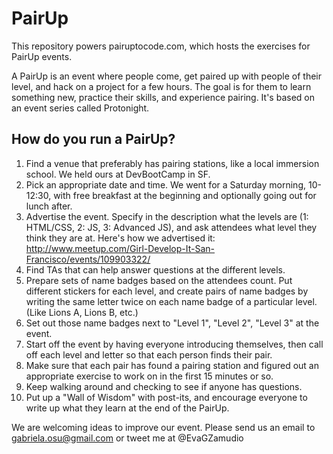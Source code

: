 PairUp
======

This repository powers pairuptocode.com, which hosts the exercises for PairUp events.

A PairUp is an event where people come, get paired up with people of their level, and hack on a project for a few hours.
The goal is for them to learn something new, practice their skills, and experience pairing.
It's based on an event series called Protonight.


How do you run a PairUp?
--------

1.  Find a venue that preferably has pairing stations, like a local immersion school. We held ours at DevBootCamp in SF.
2.  Pick an appropriate date and time. We went for a Saturday morning, 10-12:30, with free breakfast at the beginning and optionally
going out for lunch after.
3.  Advertise the event. Specify in the description what the levels are (1: HTML/CSS, 2: JS, 3: Advanced JS), and ask attendees what level they think they are at. Here's how we advertised it: http://www.meetup.com/Girl-Develop-It-San-Francisco/events/109903322/
4.  Find TAs that can help answer questions at the different levels.
5.  Prepare sets of name badges based on the attendees count. Put different stickers for each level, and create pairs of name badges by writing the same letter twice on each name badge of a particular level. (Like Lions A, Lions B, etc.)
6.  Set out those name badges next to "Level 1", "Level 2", "Level 3" at the event.
7.  Start off the event by having everyone introducing themselves, then call off each level and letter so that each person finds their pair.
8.  Make sure that each pair has found a pairing station and figured out an appropriate exercise to work on in the first 15 minutes or so.
9.  Keep walking around and checking to see if anyone has questions.
10.  Put up a "Wall of Wisdom" with post-its, and encourage everyone to write up what they learn at the end of the PairUp.

We are welcoming ideas to improve our event.  Please send us an email to gabriela.osu@gmail.com or tweet me at @EvaGZamudio
